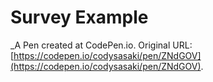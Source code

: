 # Survey Example
 _A Pen created at CodePen.io. Original URL: [https://codepen.io/codysasaki/pen/ZNdGOV](https://codepen.io/codysasaki/pen/ZNdGOV).

 